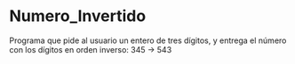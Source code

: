 # Numero_Invertido
Programa que pide al usuario un entero de tres dígitos, y entrega el número con los dígitos en orden inverso: 345 -> 543
